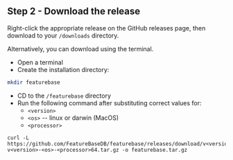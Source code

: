 ## Step 2 - Download the release

Right-click the appropriate release on the GitHub releases page, then download to your `/downloads` directory.

Alternatively, you can download using the terminal.

* Open a terminal
* Create the installation directory:

```sh
mkdir featurebase
```

* CD to the `/featurebase` directory
* Run the following command after substituting correct values for:
  * `<version>`
  * `<os>` -- linux or darwin (MacOS)
  * `<processor>`

```
curl -L https://github.com/FeatureBaseDB/featurebase/releases/download/v<version>/featurebase-v<version>-<os>-<processor>64.tar.gz -o featurebase.tar.gz
```
